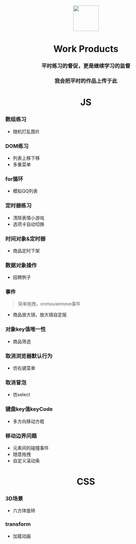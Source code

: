 <h1 align = "center">
  <img src = "https://tse4-mm.cn.bing.net/th?id=OIP.qrJPSdyhnBHln4vUakUeNQELDq&w=172&h=160&c=7&qlt=90&o=4&pid=1.7" width="80" height="80" />
</h1>
<h1 align = "center">Work Products</h1>

<h3 align="center">平时练习的督促，更是继续学习的监督</h3>

<h3 align="center">我会把平时的作品上传于此</h3>

<h1 align="center">JS</h1>

### 数组练习
* 随机打乱图片

### DOM练习
* 列表上移下移
* 多重菜单

### for循环
* 模拟QQ列表

### 定时器练习
* 清除表情小游戏
* 选项卡自动切换

### 时间对象&定时器
* 商品定时下架

### 数据对象操作
* 招聘例子

### 事件

> 简单拖拽，onmousemove事件

* 商品放大镜，放大镜自定版

### 对象key值唯一性
* 商品筛选

### 取消浏览器默认行为
* 仿右键菜单

### 取消冒泡
* 仿select

### 键盘key值keyCode
* 多方向移动方框

### 移动边界问题
* 元素间的碰撞事件
* 随意拖拽
* 自定义滚动条

<h1 align="center">CSS</h1>

### 3D场景
* 六方体旋转

### transform
* 加载动画











